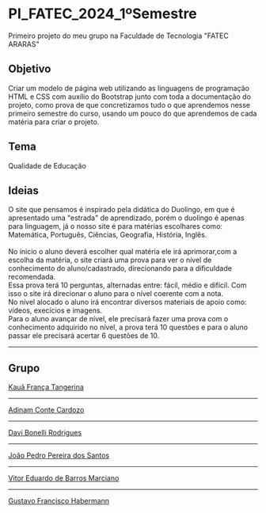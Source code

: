 # PI_FATEC_2024_1ºSemestre
Primeiro projeto do meu grupo na Faculdade de Tecnologia "FATEC ARARAS"

## Objetivo
Criar um modelo de página web utilizando as linguagens de programação HTML e CSS com auxílio do Bootstrap junto com toda a documentação do projeto, como prova de que concretizamos
tudo o que aprendemos nesse primeiro semestre do curso, usando um pouco do que aprendemos de cada matéria para criar o projeto.

<h2>Tema</h2> 
Qualidade de Educação

## Ideias
O site que pensamos é inspirado pela didática do Duolingo, em que é apresentado uma "estrada" de aprendizado, porém o duolingo é apenas para linguagem, já o nosso site é para matérias escolhares como: Matemática, Português, Ciências, Geografia, História, Inglês.
<br><br>
No ínicio o aluno deverá escolher qual matéria ele irá aprimorar,com a escolha da matéria, o site criará uma prova para ver o nível de conhecimento do aluno/cadastrado, direcionando para a dificuldade recomendada.
<br>
Essa prova terá 10 perguntas, alternadas entre: fácil, médio e difícil. Com isso o site irá direcionar o aluno para o nível coerente com a nota.
<br>
No nível alocado o aluno irá encontrar diversos materiais de apoio como: vídeos, execícios e imagens.
<br>
Para o aluno avançar de nível, ele precisará fazer uma prova com o conhecimento adquirido no nível, a prova terá 10 questões e para o aluno passar ele precisará acertar 6 questões de 10.
<br>
<hr>


## Grupo
[Kauã França Tangerina](https://github.com/KauaFT)
***
[Adinam Conte Cardozo](https://github.com/AdinamConte)
***
[Davi Bonelli Rodrigues](https://github.com/DaviBonelli)
***
[João Pedro Pereira dos Santos](https://github.com/jp8002)
***
[Vitor Eduardo de Barros Marciano](https://github.com/VitorMarciano001)
***
[Gustavo Francisco Habermann](https://github.com/gustavofhabermann)

